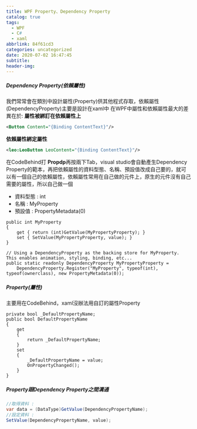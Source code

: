 ```yaml
---
title: WPF Property、Dependency Property
catalog: true
tags:
  - WPF
  - C#
  - xaml
abbrlink: 84f61cd3
categories: uncategorized
date: 2020-07-02 16:47:45
subtitle:
header-img:
---
```



##### Dependency Property(依賴屬性)
我們常常會在類別中設計屬性(Property)供其他程式存取，依賴屬性(DependencyProperty)主要是設計在xaml中
在WPF中屬性和依賴屬性最大的差異在於:
**屬性被綁訂在依賴屬性上**
```xml
<Button Content="{Binding ContentText}"/>
```
**依賴屬性綁定屬性**
```xml
<leo:LeoButton LeoContent="{Binding ContentText}"/>
```

在CodeBehind打 **Propdp**再按兩下Tab，visual studio會自動產生Dependency Property的範本，再把依賴屬性的資料型態、名稱、預設值改成自己要的，就可以有一個自己的依賴屬性，依賴屬性常用在自己做的元件上，原生的元件沒有自己需要的屬性，所以自己做一個

- 資料型態 : int
- 名稱 : MyProperty
- 預設值 : PropertyMetadata(0)

```CSharp
public int MyProperty
{
    get { return (int)GetValue(MyPropertyProperty); }
    set { SetValue(MyPropertyProperty, value); }
}

// Using a DependencyProperty as the backing store for MyProperty.  This enables animation, styling, binding, etc...
public static readonly DependencyProperty MyPropertyProperty =
    DependencyProperty.Register("MyProperty", typeof(int), typeof(ownerclass), new PropertyMetadata(0));
```
##### Property(屬性)
主要用在CodeBehind，xaml沒辦法用自訂的屬性Property
```CSharp
private bool _DefaultPropertyName;
public bool DefaultPropertyName
{
    get
    {
        return _DefaultPropertyName;
    }
    set
    {
        _DefaultPropertyName = value;
        OnPropertyChanged();
    }
}
```
##### Property跟Dependency Property之間溝通
``` csharp
//取得資料 : 
var data = (DataType)GetValue(DependencyPropertyName);
//設定資料 : 
SetValue(DependencyPropertyName, value);
```